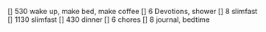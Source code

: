 [] 530 wake up, make bed, make coffee
[] 6 Devotions, shower
[] 8 slimfast
[] 1130 slimfast
[] 430 dinner
[] 6 chores
[] 8 journal, bedtime
